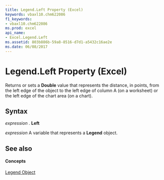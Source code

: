 ```yaml
---
title: Legend.Left Property (Excel)
keywords: vbaxl10.chm622086
f1_keywords:
- vbaxl10.chm622086
ms.prod: excel
api_name:
- Excel.Legend.Left
ms.assetid: 803b886b-59a8-8516-d7d1-a5432c16ae2e
ms.date: 06/08/2017
---
```



# Legend.Left Property (Excel)

Returns or sets a **Double** value that represents the distance, in points, from the left edge of the object to the left edge of column A (on a worksheet) or the left edge of the chart area (on a chart).


## Syntax

 _expression_ . **Left**

 _expression_ A variable that represents a **Legend** object.


## See also


#### Concepts


[Legend Object](legend-object-excel.md)

